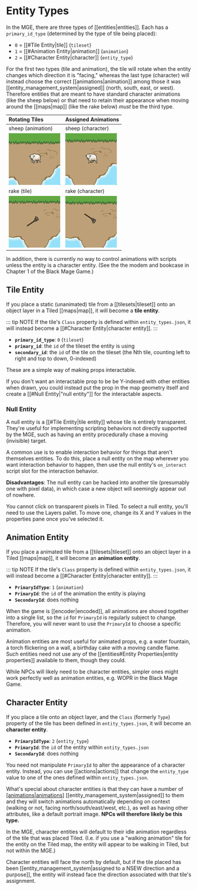 # Entity Types

In the MGE, there are three types of [[entities|entities]]. Each has a `primary_id_type` (determined by the type of tile being placed):

- `0` = [[#Tile Entity|tile]] (`tileset`)
- `1` = [[#Animation Entity|animation]] (`animation`)
- `2` = [[#Character Entity|character]] (`entity_type`)

For the first two types (tile and animation), the tile will rotate when the entity changes which direction it is "facing," whereas the last type (character) will instead choose the correct [[animations|animation]] among those it was [[entity_management_system|assigned]] (north, south, east, or west). Therefore entities that are meant to have standard character animations (like the sheep below) or that need to retain their appearance when moving around the [[maps|map]] (like the rake below) *must* be the third type.

| Rotating Tiles                             | Assigned Animations                    |
| :----------------------------------------- | :------------------------------------- |
| sheep (animation)                          | sheep (character)                      |
| ![rotating rake](media/sheep-rotating.gif) | ![stable rake](media/sheep-stable.gif) |
| rake (tile)                                | rake (character)                       |
| ![rotating rake](media/rake-rotating.gif)  | ![stable rake](media/rake-stable.gif)  |

In addition, there is currently no way to control animations with scripts unless the entity is a character entity. (See the the modem and bookcase in Chapter 1 of the Black Mage Game.)

## Tile Entity

If you place a static (unanimated) tile from a [[tilesets|tileset]] onto an object layer in a Tiled [[maps|map]], it will become a **tile entity**.

::: tip NOTE
If the tile's `Class` property is defined within `entity_types.json`, it will instead become a [[#Character Entity|character entity]].
:::

- **`primary_id_type`**: `0` (`tileset`)
- **`primary_id`**: the `id` of the tileset the entity is using
- **`secondary_id`**: the `id` of the tile on the tileset (the Nth tile, counting left to right and top to down, 0-indexed)

These are a simple way of making props interactable.

If you don't want an interactable prop to be be Y-indexed with other entities when drawn, you could instead put the prop in the map geometry itself and create a [[#Null Entity|"null entity"]] for the interactable aspects.

### Null Entity

A null entity is a [[#Tile Entity|tile entity]] whose tile is entirely transparent. They're useful for implementing scripting behaviors not directly supported by the MGE, such as having an entity procedurally chase a moving (invisible) target.

A common use is to enable interaction behavior for things that aren't themselves entities. To do this, place a null entity on the map wherever you want interaction behavior to happen, then use the null entity's `on_interact` script slot for the interaction behavior.

**Disadvantages**: The null entity can be hacked into another tile (presumably one with pixel data), in which case a new object will seemingly appear out of nowhere.

You cannot click on transparent pixels in Tiled. To select a null entity, you'll need to use the Layers pallet. To move one, change its X and Y values in the properties pane once you've selected it.

## Animation Entity

If you place a animated tile from a [[tilesets|tileset]] onto an object layer in a Tiled [[maps|map]], it will become an **animation entity**.

::: tip NOTE
If the tile's `Class` property is defined within `entity_types.json`, it will instead become a [[#Character Entity|character entity]].
:::

- **`PrimaryIdType`**: `1` (`animation`)
- **`PrimaryId`**: the `id` of the animation the entity is playing
- **`SecondaryId`**: does nothing

When the game is [[encoder|encoded]], all animations are shoved together into a single list, so the `id` for `PrimaryId` is regularly subject to change. Therefore, you will never want to use the `PrimaryId` to choose a specific animation.

Animation entities are most useful for animated props, e.g. a water fountain, a torch flickering on a wall, a birthday cake with a moving candle flame. Such entities need not use any of the [[entities#Entity Properties|entity properties]] available to them, though they could.

While NPCs will likely need to be character entities, simpler ones might work perfectly well as animation entities, e.g. WOPR in the Black Mage Game.

## Character Entity

If you place a tile onto an object layer, and the `Class` (formerly `Type`) property of the tile has been defined in `entity_types.json`, it will become an **character entity**.

- **`PrimaryIdType`**: `2` (`entity_type`)
- **`PrimaryId`**: the `id` of the entity within `entity_types.json`
- **`SecondaryId`**: does nothing

You need not manipulate `PrimaryId` to alter the appearance of a character entity. Instead, you can use [[actions|actions]] that change the `entity_type` value to one of the ones defined within `entity_types.json`.

What's special about character entities is that they can have a number of [[animations|animations]](animations) [[entity_management_system|assigned]] to them and they will switch animations automatically depending on context (walking or not, facing north/south/east/west, etc.), as well as having other attributes, like a default portrait image. **NPCs will therefore likely be this type.**

In the MGE, character entities will default to their idle animation regardless of the tile that was placed Tiled. (I.e. if you use a "walking animation" tile for the entity on the Tiled map, the entity will appear to be walking in Tiled, but not within the MGE.)

Character entities will face the north by default, but if the tile placed has been [[entity_management_system|assigned to a NSEW direction and a purpose]], the entity will instead face the direction associated with that tile's assignment.
